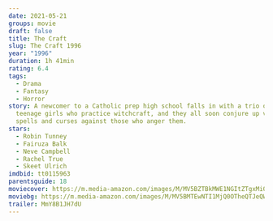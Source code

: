 ```yaml
---
date: 2021-05-21
groups: movie
draft: false
title: The Craft
slug: The Craft 1996
year: "1996"
duration: 1h 41min
rating: 6.4
tags:
  - Drama
  - Fantasy
  - Horror
story: A newcomer to a Catholic prep high school falls in with a trio of outcast
  teenage girls who practice witchcraft, and they all soon conjure up various
  spells and curses against those who anger them.
stars:
  - Robin Tunney
  - Fairuza Balk
  - Neve Campbell
  - Rachel True
  - Skeet Ulrich
imdbid: tt0115963
parentsguide: 18
moviecover: https://m.media-amazon.com/images/M/MV5BZTBkMWE1NGItZTgxMi00ZTE0LWIzZjAtNzQ5ZGZlZTQxN2EwXkEyXkFqcGdeQXVyMTQxNzMzNDI@._V1_FMjpg_UX1075_.jpg
moviebg: https://m.media-amazon.com/images/M/MV5BMTEwNTI1MjQ0OTheQTJeQWpwZ15BbWU4MDU4OTU2Nzgx._V1_FMjpg_UX1280_.jpg
trailer: MmY8B1JH7dU
---
```

